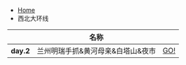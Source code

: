 <div class="text-sm breadcrumbs">
  <ul>
    <li><a href="/blog/" class="not-prose">Home</a></li> 
    <li>西北大环线</li>
  </ul>
</div>
<div class="overflow-x-auto">
  <table class="table w-full">
    <thead>
      <tr>
        <th></th>
        <th>名称</th>
        <th></th>
      </tr>
    </thead>
    <tbody>
      <tr>
        <th>day.2</th>
        <td>兰州明瑞手抓&黄河母亲&白塔山&夜市</td>
        <td><a class="btn btn-primary not-prose" href="day2.html">GO!</a></td>
      </tr>
    </tbody>
  </table>
</div>
